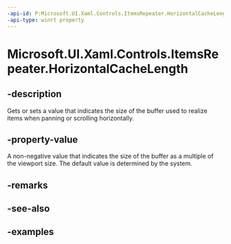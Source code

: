 ```yaml
---
-api-id: P:Microsoft.UI.Xaml.Controls.ItemsRepeater.HorizontalCacheLength
-api-type: winrt property
---
```


# Microsoft.UI.Xaml.Controls.ItemsRepeater.HorizontalCacheLength

<!--
public double HorizontalCacheLength { get; set; }
-->

## -description

Gets or sets a value that indicates the size of the buffer used to realize items when panning or scrolling horizontally.

## -property-value

A non-negative value that indicates the size of the buffer as a multiple of the viewport size. The default value is determined by the system.

## -remarks

## -see-also

## -examples

